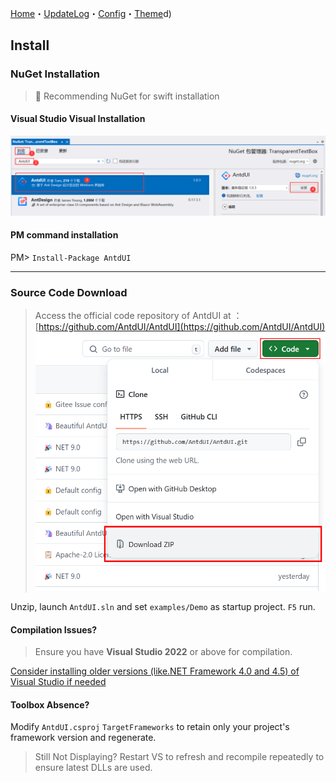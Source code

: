 [Home](Home.md)・[UpdateLog](UpdateLog.md)・[Config](Config.md)・[Theme](Theme.md)d)

## Install

### NuGet Installation

> 👏 Recommending NuGet for swift installation

#### Visual Studio Visual Installation
![nuget](Img/NuGet.png)

#### PM command installation
PM> `Install-Package AntdUI`

---

### Source Code Download

> Access the official code repository of AntdUI at ：[https://github.com/AntdUI/AntdUI](https://github.com/AntdUI/AntdUI)
![downcode](Img/DownCode.png)

Unzip, launch `AntdUI.sln` and set `examples/Demo` as startup project. `F5` run.

#### Compilation Issues?

> Ensure you have **Visual Studio 2022** or above for compilation.

[Consider installing older versions (like.NET Framework 4.0 and 4.5) of Visual Studio if needed](InstallOldVersionFramework.md)

#### Toolbox Absence?

Modify `AntdUI.csproj` `TargetFrameworks` to retain only your project's framework version and regenerate.

> Still Not Displaying? Restart VS to refresh and recompile repeatedly to ensure latest DLLs are used.